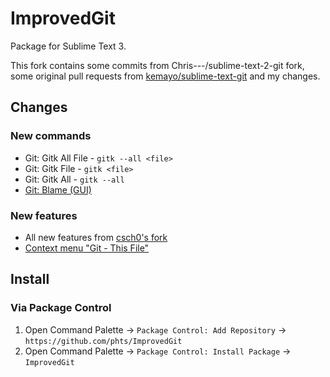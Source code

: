 # ImprovedGit

Package for Sublime Text 3.

This fork contains some commits from Chris---/sublime-text-2-git fork,
some original pull requests from
[kemayo/sublime-text-git](https://github.com/kemayo/sublime-text-git)
and my changes.

## Changes

### New commands

* Git: Gitk All File - `gitk --all <file>`
* Git: Gitk File - `gitk <file>`
* Git: Gitk All - `gitk --all`
* [Git: Blame (GUI)](https://github.com/kemayo/sublime-text-git/pull/203)

### New features

* All new features from [csch0's fork](https://github.com/csch0/SublimeText-Git)
* [Context menu "Git - This File"](https://github.com/phts/ImprovedGit/commit/26b97012c173a53804f6769b89248c25a0107a2c)

## Install

### Via Package Control

1. Open Command Palette &rarr; `Package Control: Add Repository` &rarr; `https://github.com/phts/ImprovedGit`
2. Open Command Palette &rarr; `Package Control: Install Package` &rarr; `ImprovedGit`
